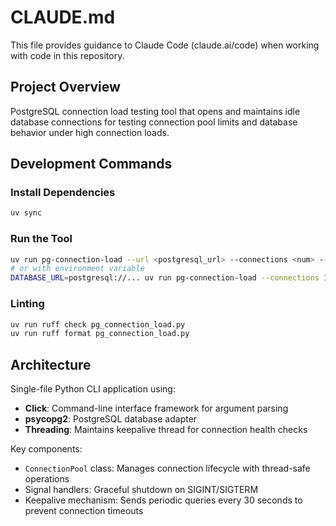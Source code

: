 # CLAUDE.md

This file provides guidance to Claude Code (claude.ai/code) when working with code in this repository.

## Project Overview

PostgreSQL connection load testing tool that opens and maintains idle database connections for testing connection pool limits and database behavior under high connection loads.

## Development Commands

### Install Dependencies
```bash
uv sync
```

### Run the Tool
```bash
uv run pg-connection-load --url <postgresql_url> --connections <num> --duration <seconds>
# or with environment variable
DATABASE_URL=postgresql://... uv run pg-connection-load --connections 100
```

### Linting
```bash
uv run ruff check pg_connection_load.py
uv run ruff format pg_connection_load.py
```

## Architecture

Single-file Python CLI application using:
- **Click**: Command-line interface framework for argument parsing
- **psycopg2**: PostgreSQL database adapter
- **Threading**: Maintains keepalive thread for connection health checks

Key components:
- `ConnectionPool` class: Manages connection lifecycle with thread-safe operations
- Signal handlers: Graceful shutdown on SIGINT/SIGTERM
- Keepalive mechanism: Sends periodic queries every 30 seconds to prevent connection timeouts